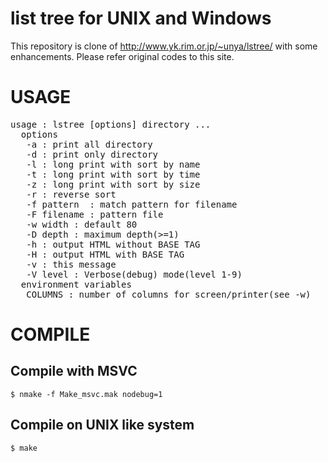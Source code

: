 # list tree for UNIX and Windows

This repository is clone of <http://www.yk.rim.or.jp/~unya/lstree/> with some
enhancements.  Please refer original codes to this site.

# USAGE

<pre>
usage : lstree [options] directory ...
  options
   -a : print all directory
   -d : print only directory
   -l : long print with sort by name
   -t : long print with sort by time
   -z : long print with sort by size
   -r : reverse sort
   -f pattern  : match pattern for filename
   -F filename : pattern file
   -w width : default 80
   -D depth : maximum depth(&gt;=1)
   -h : output HTML without BASE TAG
   -H : output HTML with BASE TAG
   -v : this message
   -V level : Verbose(debug) mode(level 1-9)
  environment variables
   COLUMNS : number of columns for screen/printer(see -w)
</pre>

# COMPILE

## Compile with MSVC

```
$ nmake -f Make_msvc.mak nodebug=1
```

## Compile on UNIX like system

```
$ make
```

